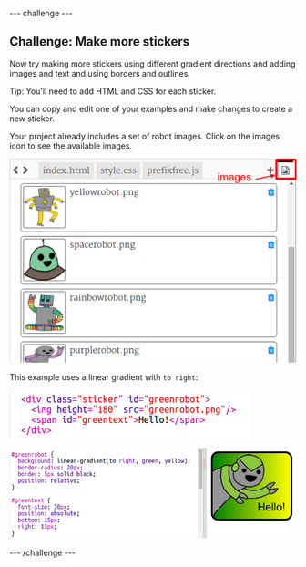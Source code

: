 \--- challenge \---

## Challenge: Make more stickers

Now try making more stickers using different gradient directions and adding images and text and using borders and outlines.

Tip: You'll need to add HTML and CSS for each sticker.

You can copy and edit one of your examples and make changes to create a new sticker.

Your project already includes a set of robot images. Click on the images icon to see the available images.

![captura de pantalla](images/stickers-images.png)

This example uses a linear gradient with `to right`:

![captura de pantalla](images/stickers-green-html.png)

![captura de pantalla](images/stickers-green-style.png)

\--- /challenge \---